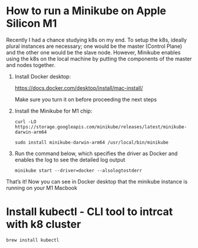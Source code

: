 # How to run a Minikube on Apple Silicon M1
Recently I had a chance studying k8s on my end. To setup the k8s, ideally plural instances are necessary; one would be the master (Control Plane) and the other one would be the slave node. However, Minikube enables using the k8s on the local machine by putting the components of the master and nodes together.

1. Install Docker desktop:

   https://docs.docker.com/desktop/install/mac-install/

   Make sure you turn it on before proceeding the next steps
   
2. Install the Minikube for M1 chip:
 
   ```curl -LO https://storage.googleapis.com/minikube/releases/latest/minikube-darwin-arm64```
   
   ```sudo install minikube-darwin-arm64 /usr/local/bin/minikube```
   
3. Run the command below, which specifies the driver as Docker and enables the log to see the detailed log output

   ```minikube start --driver=docker --alsologtostderr```
   
That’s it! Now you can see in Docker desktop that the minikube instance is running on your M1 Macbook

# Install kubectl - CLI tool to intrcat with k8 cluster

   ```brew install kubectl```